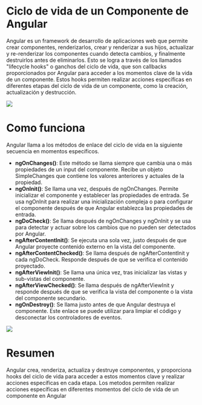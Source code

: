 # Ciclo de vida de un Componente de Angular

Angular es un framework de desarrollo de aplicaciones web que permite crear componentes, renderizarlos, crear y renderizar a sus hijos, actualizar y re-renderizar los componentes cuando detecta cambios, y finalmente destruirlos antes de eliminarlos.
Esto se logra a través de los llamados "lifecycle hooks" o ganchos del ciclo de vida, que son callbacks proporcionados por Angular para acceder a los momentos clave de la vida de un componente. Estos hooks permiten realizar acciones específicas en diferentes etapas del ciclo de vida de un componente, como la creación, actualización y destrucción.

![](https://static.platzi.com/media/articlases/Images/ciclo%20de%20vida%20de%20componentes.png)

# Como funciona

Angular llama a los métodos de enlace del ciclo de vida en la siguiente secuencia en momentos específicos.

- **ngOnChanges()**: Este método se llama siempre que cambia una o más propiedades de un input del componente. Recibe un objeto SimpleChanges que contiene los valores anteriores y actuales de la propiedad.
- **ngOnInit()**: Se llama una vez, después de ngOnChanges. Permite inicializar el componente y establecer las propiedades de entrada. Se usa ngOnInit para realizar una inicialización compleja o para configurar el componente después de que Angular establezca las propiedades de entrada. 
- **ngDoCheck()**: Se llama después de ngOnChanges y ngOnInit y se usa para detectar y actuar sobre los cambios que no pueden ser detectados por Angular.
- **ngAfterContentInit()**: Se ejecuta una sola vez, justo después de que Angular proyecte contenido externo en la vista del componente.
- **ngAfterContentChecked()**: Se llama después de ngAfterContentInit y cada ngDoCheck. Responde después de que se verifica el contenido proyectado.
- **ngAfterViewInit()**: Se llama una única vez, tras inicializar las vistas y sub-vistas del componente.
- **ngAfterViewChecked()**: Se llama después de ngAfterViewInit y responde después de que se verifica la vista del componente o la vista del componente secundario.
- **ngOnDestroy()**: Se llama justo antes de que Angular destruya el componente. Este enlace se puede utilizar para limpiar el código y desconectar los controladores de eventos.

![](https://www.acontracorrientech.com/wp-content/uploads/2019/07/blogPostPic-38.png)


# Resumen

Angular crea, renderiza, actualiza y destruye componentes, y proporciona hooks del ciclo de vida para acceder a estos momentos clave y realizar acciones específicas en cada etapa. Los metodos permiten realizar acciones específicas en diferentes momentos del ciclo de vida de un componente en Angular